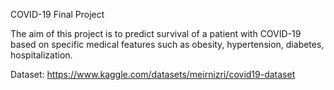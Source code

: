 COVID-19 Final Project

The aim of this project is to predict survival of a patient with COVID-19 based on specific medical features such as obesity, hypertension, diabetes, hospitalization. 

Dataset:
https://www.kaggle.com/datasets/meirnizri/covid19-dataset
